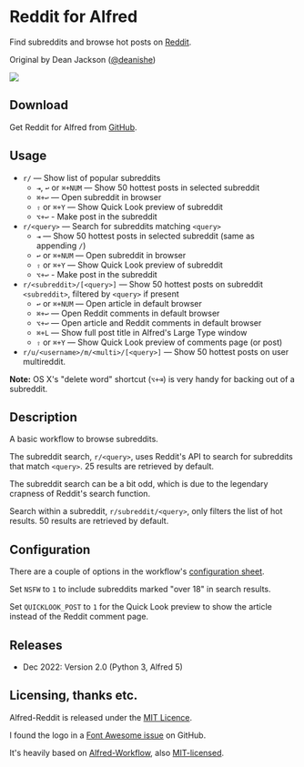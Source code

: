 
Reddit for Alfred
=================

Find subreddits and browse hot posts on [Reddit][reddit].

Original by Dean Jackson ([@deanishe](https://github.com/deanishe))


![][demo]


Download
--------

Get Reddit for Alfred from [GitHub][gh-releases].



Usage
-----

- `r/` — Show list of popular subreddits
	- `⇥`, `↩` or `⌘+NUM` — Show 50 hottest posts in selected subreddit
	- `⌘+↩` — Open subreddit in browser
	- `⇧` or `⌘+Y` — Show Quick Look preview of subreddit
    - `⌥+↩` - Make post in the subreddit
- `r/<query>` — Search for subreddits matching `<query>`
    - `⇥` — Show 50 hottest posts in selected subreddit (same as appending `/`)
    - `↩` or `⌘+NUM` — Open subreddit in browser
    - `⇧` or `⌘+Y` — Show Quick Look preview of subreddit
    - `⌥+↩` - Make post in the subreddit
- `r/<subreddit>/[<query>]` — Show 50 hottest posts on subreddit `<subreddit>`, filtered by `<query>` if present
    - `↩` or `⌘+NUM` — Open article in default browser
    - `⌘+↩` — Open Reddit comments in default browser
    - `⌥+↩` — Open article and Reddit comments in default browser
    - `⌘+L` — Show full post title in Alfred's Large Type window
    - `⇧` or `⌘+Y` — Show Quick Look preview of comments page (or post)
- `r/u/<username>/m/<multi>/[<query>]` — Show 50 hottest posts on user multireddit.

**Note:** OS X's "delete word" shortcut (`⌥+⌫`) is very handy for backing out of a subreddit.


Description
-----------

A basic workflow to browse subreddits.

The subreddit search, `r/<query>`, uses Reddit's API to search for subreddits that match `<query>`. 25 results are retrieved by default.

The subreddit search can be a bit odd, which is due to the legendary crapness of Reddit's search function.

Search within a subreddit, `r/subreddit/<query>`, only filters the list of hot results. 50 results are retrieved by default.


Configuration
-------------

There are a couple of options in the workflow's [configuration sheet][config-sheet].

Set `NSFW` to `1` to include subreddits marked "over 18" in search results.

Set `QUICKLOOK_POST` to `1` for the Quick Look preview to show the article instead of the Reddit comment page.


Releases
----------------------
- Dec 2022: Version 2.0 (Python 3, Alfred 5)




Licensing, thanks etc.
----------------------

Alfred-Reddit is released under the [MIT Licence][mit].

I found the logo in a [Font Awesome issue][logo-source] on GitHub.

It's heavily based on [Alfred-Workflow][alfred-workflow], also [MIT-licensed][mit].


[reddit]: http://www.reddit.com
[mit]: http://opensource.org/licenses/MIT
[alfred-workflow]: http://www.deanishe.net/alfred-workflow/
[logo-source]: https://github.com/FortAwesome/Font-Awesome/issues/372
[gh-releases]: https://github.com/giovannicoppola/alfred-reddit/releases
[demo]: demo.gif
[v13]: https://github.com/deanishe/alfred-reddit/releases/tag/v1.3
[config-sheet]: https://www.alfredapp.com/help/workflows/workflow-configuration
